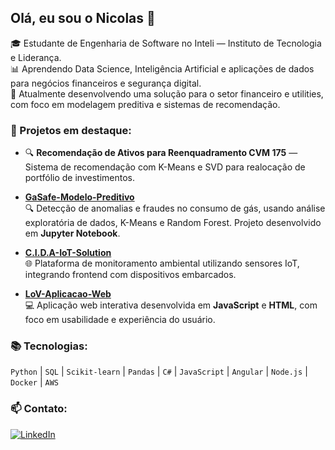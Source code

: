 ## Olá, eu sou o Nicolas 👋

🎓 Estudante de Engenharia de Software no Inteli — Instituto de Tecnologia e Liderança.  
📊 Aprendendo Data Science, Inteligência Artificial e aplicações de dados para negócios financeiros e segurança digital.  
💼 Atualmente desenvolvendo uma solução para o setor financeiro e utilities, com foco em modelagem preditiva e sistemas de recomendação.

### 🚀 Projetos em destaque:
- 🔍 **Recomendação de Ativos para Reenquadramento CVM 175** — Sistema de recomendação com K-Means e SVD para realocação de portfólio de investimentos.

- [**GaSafe-Modelo-Preditivo**](https://github.com/NicolasRamonm/GaSafe-Modelo-Preditivo)  
  🔍 Detecção de anomalias e fraudes no consumo de gás, usando análise exploratória de dados, K-Means e Random Forest. Projeto desenvolvido em **Jupyter Notebook**.

- [**C.I.D.A-IoT-Solution**](https://github.com/NicolasRamonm/C.I.D.A-IoT-Solution)  
  🌐 Plataforma de monitoramento ambiental utilizando sensores IoT, integrando frontend com dispositivos embarcados.

- [**LoV-Aplicacao-Web**](https://github.com/NicolasRamonm/LoV-Aplicacao-Web)  
  💻 Aplicação web interativa desenvolvida em **JavaScript** e **HTML**, com foco em usabilidade e experiência do usuário.

### 📚 Tecnologias:
`Python` | `SQL` | `Scikit-learn` | `Pandas` | `C#` | `JavaScript` | `Angular` | `Node.js` | `Docker` | `AWS`

### 📫 Contato:
[![LinkedIn](https://img.shields.io/badge/LinkedIn-blue?logo=linkedin&style=for-the-badge)](https://www.linkedin.com/in/nicolasramons/)
